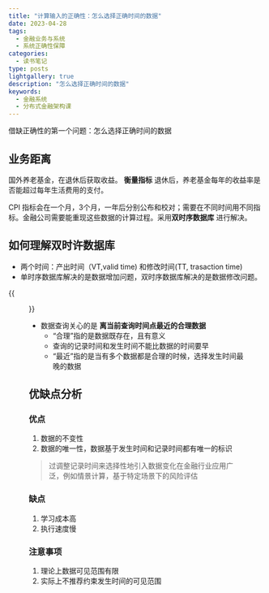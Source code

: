 ```yaml
---
title: "计算输入的正确性：怎么选择正确时间的数据"
date: 2023-04-28
tags:
  - 金融业务与系统
  - 系统正确性保障
categories:
  - 读书笔记
type: posts
lightgallery: true
description: "怎么选择正确时间的数据"
keywords: 
  - 金融系统
  - 分布式金融架构课
---
```




借缺正确性的第一个问题：怎么选择正确时间的数据

## 业务距离

国外养老基金，在退休后获取收益。
**衡量指标** 退休后，养老基金每年的收益率是否能超过每年生活费用的支付。

CPI 指标会在一个月，3个月，一年后分别公布和校对；需要在不同时间用不同指标。金融公司需要能重现这些数据的计算过程。采用**双时序数据库** 进行解决。


## 如何理解双时许数据库

- 两个时间：产出时间（VT,valid time) 和修改时间(TT, trasaction time)
- 单时序数据库解决的是数据增加问题，双时序数据库解决的是数据修改问题。

{{<figure src="day6-1.png" width="800" title="数据查询的可见范围">}}

- 数据查询关心的是 **离当前查询时间点最近的合理数据**
  - “合理”指的是数据既存在，且有意义
  - 查询的记录时间和发生时间不能比数据的时间要早
  - “最近”指的是当有多个数据都是合理的时候，选择发生时间最晚的数据

## 优缺点分析

### 优点

1. 数据的不变性
2. 数据的唯一性，数据基于发生时间和记录时间都有唯一的标识

> 过调整记录时间来选择性地引入数据变化在金融行业应用广泛，例如情景计算，基于特定场景下的风险评估

### 缺点

1. 学习成本高
2. 执行速度慢

### 注意事项

1. 理论上数据可见范围有限
2. 实际上不推荐约束发生时间的可见范围

